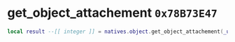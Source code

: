 # get_object_attachement `0x78B73E47`

```lua
local result --[[ integer ]] = natives.object.get_object_attachement(_unk0 --[[ integer ]])
```